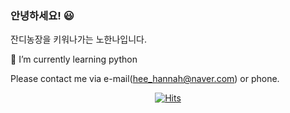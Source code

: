 ### 안녕하세요! 😃

 잔디농장을 키워나가는 노한나입니다.
 
 🌱 I’m currently learning python
 
 Please contact me via e-mail(hee_hannah@naver.com) or phone.
 
<!--
**ORANGEHushroom/ORANGEHushroom** is a ✨ _special_ ✨ repository because its `README.md` (this file) appears on your GitHub profile.

Here are some ideas to get you started:

- 🔭 I’m currently working on ... ssafy project
- 🌱 I’m currently learning ... python
- 👯 I’m looking to collaborate on ...
- 🤔 I’m looking for help with ...
- 💬 Ask me about ...
- 📫 How to reach me: ...
- 😄 Pronouns: ...
- ⚡ Fun fact: ...
-->
<div align=center>

[![Hits](https://hits.seeyoufarm.com/api/count/incr/badge.svg?url=https%3A%2F%2Fgithub.com%2FORANGEHushroom&count_bg=%23DBC7DB&title_bg=%23A639D7&icon=&icon_color=%23E7E7E7&title=hits&edge_flat=false)](https://hits.seeyoufarm.com)

</div>

